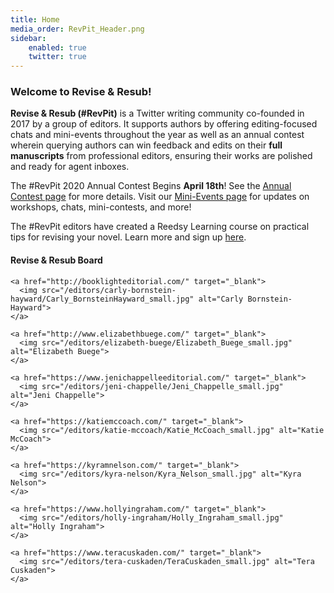 ```yaml
---
title: Home
media_order: RevPit_Header.png
sidebar:
    enabled: true
    twitter: true
---
```


### Welcome to Revise & Resub!

**Revise & Resub (#RevPit)** is a Twitter writing community co-founded in 2017 by a group of editors. It supports authors by offering editing-focused chats and mini-events throughout the year as well as an annual contest wherein querying authors can win feedback and edits on their **full manuscripts** from professional editors, ensuring their works are polished and ready for agent inboxes.

The #RevPit 2020 Annual Contest Begins **April 18th**! See the [Annual Contest page](http://reviseresub.com/annual-contest) for more details. Visit our [Mini-Events page](http://reviseresub.com/mini-events) for updates on workshops, chats, mini-contests, and more!

The #RevPit editors have created a Reedsy Learning course on practical tips for revising your novel. Learn more and sign up [here](https://blog.reedsy.com/learning/courses/writing/novel-revision-practical-tips-rewrites?target=_blank).

#### Revise & Resub Board

<div class="pure-g">

  <div class="plank-editor pure-u-1-2 pure-u-md-1-5 pure-u-lg-1-5">

    <a href="http://booklighteditorial.com/" target="_blank">
      <img src="/editors/carly-bornstein-hayward/Carly_BornsteinHayward_small.jpg" alt="Carly Bornstein-Hayward">
    </a>
    
  </div>

  <div class="plank-editor pure-u-1-2 pure-u-md-1-5 pure-u-lg-1-5">

    <a href="http://www.elizabethbuege.com/" target="_blank">
      <img src="/editors/elizabeth-buege/Elizabeth_Buege_small.jpg" alt="Elizabeth Buege">
    </a>
    
  </div>

  <div class="plank-editor pure-u-1-2 pure-u-md-1-5 pure-u-lg-1-5">

    <a href="https://www.jenichappelleeditorial.com/" target="_blank">
      <img src="/editors/jeni-chappelle/Jeni_Chappelle_small.jpg" alt="Jeni Chappelle">
    </a>
    
  </div>

  <div class="plank-editor pure-u-1-2 pure-u-md-1-5 pure-u-lg-1-5">

    <a href="https://katiemccoach.com/" target="_blank">
      <img src="/editors/katie-mccoach/Katie_McCoach_small.jpg" alt="Katie McCoach">
    </a>
    
  </div>

  <div class="plank-editor pure-u-1-2 pure-u-md-1-5 pure-u-lg-1-5">

    <a href="https://kyramnelson.com/" target="_blank">
      <img src="/editors/kyra-nelson/Kyra_Nelson_small.jpg" alt="Kyra Nelson">
    </a>
    
  </div>
  
  <div class="plank-editor pure-u-1-2 pure-u-md-1-5 pure-u-lg-1-5">

    <a href="https://www.hollyingraham.com/" target="_blank">
      <img src="/editors/holly-ingraham/Holly_Ingraham_small.jpg" alt="Holly Ingraham">
    </a>
    
  </div>
  
  <div class="plank-editor pure-u-1-2 pure-u-md-1-5 pure-u-lg-1-5">

    <a href="https://www.teracuskaden.com/" target="_blank">
      <img src="/editors/tera-cuskaden/TeraCuskaden_small.jpg" alt="Tera Cuskaden">
    </a>
    
  </div>
  
</div>

